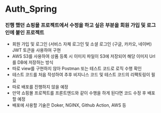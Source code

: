 # Auth_Spring

### 진행 했던 쇼핑몰 프로젝트에서 수정을 하고 싶은 부분을 회원 가입 및 로그인에 붙인 프로젝트

- 회원 가입 및 로그인 (서비스 자체 로그인 및 소셜 로그인 (구글, 카카오, 네이버) JWT 토큰을 사용하여 구현
- AWS S3를 사용하여 상품 등록 시 이미지 파일이 S3에 저장되어 해당 이미지 Url를 DB에 저장하는 방식
- 따로 view를 구현하지 않아 Postman 또는 테스트 코드로 로직 수행 확인
- 테스트 코드를 처음 작성하여 추후 비지니스 코드 및 테스트 코드의 리팩토링이 필요
- 따로 배포를 진행하지 않을 예정
- 만약 쇼핑몰 프로젝트를 프론트엔드와 같이 수행을 하게 된다면 코드 수정 후 배포 할 예정
- 배포에 사용할 기술은 Doker, NGINX, Github Action, AWS 등
